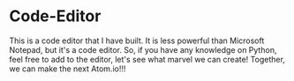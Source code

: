 # Code-Editor
This is a code editor that I have built. It is less powerful than Microsoft Notepad, but it's a code editor. So, if you have any knowledge on Python, feel free to add to the editor, let's see what marvel we can create! Together, we can make the next Atom.io!!!
 
